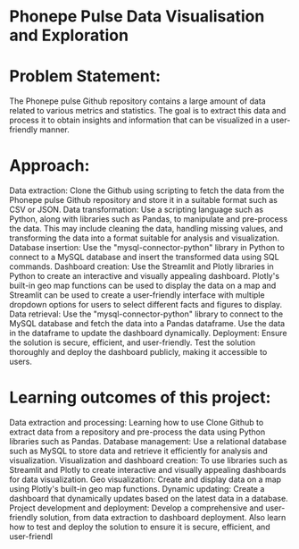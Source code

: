 # Phonepe Pulse Data Visualisation and Exploration

# Problem Statement:
The Phonepe pulse Github repository contains a large amount of data related to various metrics and statistics. The goal is to extract this data and process it to obtain insights and information that can be visualized in a user-friendly manner.

# Approach:
Data extraction: Clone the Github using scripting to fetch the data from the Phonepe pulse Github repository and store it in a suitable format such as CSV or JSON.
Data transformation: Use a scripting language such as Python, along with libraries such as Pandas, to manipulate and pre-process the data. This may include cleaning the data, handling missing values, and transforming the data into a format suitable for analysis and visualization.
Database insertion: Use the "mysql-connector-python" library in Python to connect to a MySQL database and insert the transformed data using SQL commands.
Dashboard creation: Use the Streamlit and Plotly libraries in Python to create an interactive and visually appealing dashboard. Plotly's built-in geo map functions can be used to display the data on a map and Streamlit can be used to create a user-friendly interface with multiple dropdown options for users to select different facts and figures to display.
Data retrieval: Use the "mysql-connector-python" library to connect to the MySQL database and fetch the data into a Pandas dataframe. Use the data in the dataframe to update the dashboard dynamically.
Deployment: Ensure the solution is secure, efficient, and user-friendly. Test the solution thoroughly and deploy the dashboard publicly, making it accessible to users.

# Learning outcomes of this project:
Data extraction and processing: Learning how to use Clone Github to extract data from a repository and pre-process the data using Python libraries such as Pandas.
Database management: Use a relational database such as MySQL to store data and retrieve it efficiently for analysis and visualization.
Visualization and dashboard creation: To use libraries such as Streamlit and Plotly to create interactive and visually appealing dashboards for data visualization.
Geo visualization: Create and display data on a map using Plotly's built-in geo map functions.
Dynamic updating: Create a dashboard that dynamically updates based on the latest data in a database.
Project development and deployment: Develop a comprehensive and user-friendly solution, from data extraction to dashboard deployment. Also learn how to test and deploy the solution to ensure it is secure, efficient, and user-friendl
